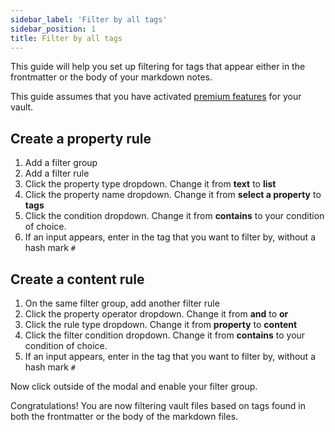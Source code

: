 ```yaml
---
sidebar_label: 'Filter by all tags'
sidebar_position: 1
title: Filter by all tags
---
```


This guide will help you set up filtering for tags that appear either in the frontmatter or the body of your markdown notes.

This guide assumes that you have activated [premium features](/docs/premium) for your vault.

## Create a property rule

1. Add a filter group
2. Add a filter rule
3. Click the property type dropdown. Change it from **text** to **list**
4. Click the property name dropdown. Change it from **select a property** to **tags**
5. Click the condition dropdown. Change it from **contains** to your condition of choice.
6. If an input appears, enter in the tag that you want to filter by, without a hash mark `#`

## Create a content rule

1. On the same filter group, add another filter rule
2. Click the property operator dropdown. Change it from **and** to **or**
3. Click the rule type dropdown. Change it from **property** to **content**
4. Click the filter condition dropdown. Change it from **contains** to your condition of choice.
5. If an input appears, enter in the tag that you want to filter by, without a hash mark `#`

Now click outside of the modal and enable your filter group.

Congratulations! You are now filtering vault files based on tags found in both the frontmatter or the body of the markdown files.